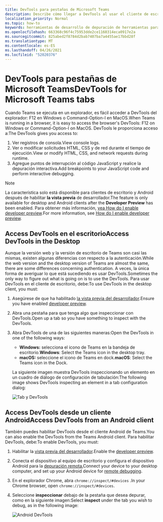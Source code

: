 ```yaml
---
title: DevTools para pestañas de Microsoft Teams
description: Describe cómo llegar a DevTools al usar el cliente de escritorio de Microsoft Teams
localization_priority: Normal
ms.topic: how-to
keywords: herramientas de desarrollo de depuración de herramientas para desarrolladores de cliente de escritorio chrome móvil
ms.openlocfilehash: 663368c96f4c75953dde2ce1160314eca0917e2a
ms.sourcegitcommit: 825abed2f8784d2bab7407ba7a4455ae17bbd28f
ms.translationtype: MT
ms.contentlocale: es-ES
ms.lasthandoff: 04/26/2021
ms.locfileid: "52020376"
---
```

# <a name="devtools-for-microsoft-teams-tabs"></a><span data-ttu-id="fc954-104">DevTools para pestañas de Microsoft Teams</span><span class="sxs-lookup"><span data-stu-id="fc954-104">DevTools for Microsoft Teams tabs</span></span>

<span data-ttu-id="fc954-105">Cuando Teams se ejecuta en un explorador, es fácil acceder a DevTools del explorador: F12 en Windows o Command-Option-I en MacOS.</span><span class="sxs-lookup"><span data-stu-id="fc954-105">When Teams is running in a browser, it is easy to access the browser's DevTools: F12 on Windows or Command-Option-I on MacOS.</span></span> <span data-ttu-id="fc954-106">DevTools le proporciona acceso a:</span><span class="sxs-lookup"><span data-stu-id="fc954-106">The DevTools gives you access to:</span></span>

1. <span data-ttu-id="fc954-107">Ver registros de consola.</span><span class="sxs-lookup"><span data-stu-id="fc954-107">View console logs.</span></span>
1. <span data-ttu-id="fc954-108">Ver o modificar solicitudes HTML, CSS y de red durante el tiempo de ejecución.</span><span class="sxs-lookup"><span data-stu-id="fc954-108">View or modify HTML, CSS, and network requests during runtime.</span></span>
1. <span data-ttu-id="fc954-109">Agregue puntos de interrupción al código JavaScript y realice la depuración interactiva.</span><span class="sxs-lookup"><span data-stu-id="fc954-109">Add breakpoints to your JavaScript code and perform interactive debugging.</span></span>

> [!NOTE]
> <span data-ttu-id="fc954-110">La característica solo está disponible para clientes de escritorio y Android después de habilitar **la vista previa** de desarrollador.</span><span class="sxs-lookup"><span data-stu-id="fc954-110">The feature is only available for desktop and Android clients after the **Developer Preview** has been enabled.</span></span> <span data-ttu-id="fc954-111">Para obtener más información, [vea How do I enable developer preview](~/resources/dev-preview/developer-preview-intro.md).</span><span class="sxs-lookup"><span data-stu-id="fc954-111">For more information, see [How do I enable developer preview](~/resources/dev-preview/developer-preview-intro.md).</span></span>

## <a name="access-devtools-in-the-desktop"></a><span data-ttu-id="fc954-112">Access DevTools en el escritorio</span><span class="sxs-lookup"><span data-stu-id="fc954-112">Access DevTools in the Desktop</span></span>

<span data-ttu-id="fc954-113">Aunque la versión web y la versión de escritorio de Teams son casi las mismas, existen algunas diferencias con respecto a la autenticación.</span><span class="sxs-lookup"><span data-stu-id="fc954-113">While the web version and the desktop version of Teams are almost the same, there are some differences concerning authentication.</span></span> <span data-ttu-id="fc954-114">A veces, la única forma de averiguar lo que está sucediendo es usar DevTools.</span><span class="sxs-lookup"><span data-stu-id="fc954-114">Sometimes the only way to figure out what is going on is to use the DevTools.</span></span> <span data-ttu-id="fc954-115">Para usar DevTools en el cliente de escritorio, debe:</span><span class="sxs-lookup"><span data-stu-id="fc954-115">To use DevTools in the desktop client, you must:</span></span>

1. <span data-ttu-id="fc954-116">Asegúrese de que ha habilitado [la vista previa del desarrollador](~/resources/dev-preview/developer-preview-intro.md).</span><span class="sxs-lookup"><span data-stu-id="fc954-116">Ensure you have enabled [developer preview](~/resources/dev-preview/developer-preview-intro.md).</span></span>
1. <span data-ttu-id="fc954-117">Abra una pestaña para que tenga algo que inspeccionar con DevTools.</span><span class="sxs-lookup"><span data-stu-id="fc954-117">Open up a tab so you have something to inspect with the DevTools.</span></span>
1. <span data-ttu-id="fc954-118">Abra DevTools de una de las siguientes maneras:</span><span class="sxs-lookup"><span data-stu-id="fc954-118">Open the DevTools in one of the following ways:</span></span>
    * <span data-ttu-id="fc954-119">**Windows:** selecciona el icono de Teams en la bandeja de escritorio.</span><span class="sxs-lookup"><span data-stu-id="fc954-119">**Windows**: Select the Teams icon in the desktop tray.</span></span>
    * <span data-ttu-id="fc954-120">**macOS:** seleccione el icono de Teams en dock.</span><span class="sxs-lookup"><span data-stu-id="fc954-120">**macOS**: Select the Teams icon in the Dock.</span></span>
 
   <span data-ttu-id="fc954-121">La siguiente imagen muestra DevTools inspeccionando un elemento en un cuadro de diálogo de configuración de tabulación:</span><span class="sxs-lookup"><span data-stu-id="fc954-121">The following image shows DevTools inspecting an element in a tab configuration dialog:</span></span>

   ![Tab y DevTools](~/assets/images/dev-preview/tab-and-devtools.png)

## <a name="access-devtools-from-an-android-client"></a><span data-ttu-id="fc954-123">Access DevTools desde un cliente Android</span><span class="sxs-lookup"><span data-stu-id="fc954-123">Access DevTools from an Android client</span></span>

<span data-ttu-id="fc954-124">También puedes habilitar DevTools desde el cliente Android de Teams.</span><span class="sxs-lookup"><span data-stu-id="fc954-124">You can also enable the DevTools from the Teams Android client.</span></span> <span data-ttu-id="fc954-125">Para habilitar DevTools, debe:</span><span class="sxs-lookup"><span data-stu-id="fc954-125">To enable DevTools, you must:</span></span>

1. <span data-ttu-id="fc954-126">Habilitar la [vista previa del desarrollador](~/resources/dev-preview/developer-preview-intro.md).</span><span class="sxs-lookup"><span data-stu-id="fc954-126">Enable the [developer preview](~/resources/dev-preview/developer-preview-intro.md).</span></span>
1. <span data-ttu-id="fc954-127">Conecta el dispositivo al equipo de escritorio y configura el dispositivo Android para la [depuración remota.](https://developers.google.com/web/tools/chrome-devtools/remote-debugging/)</span><span class="sxs-lookup"><span data-stu-id="fc954-127">Connect your device to your desktop computer, and set up your Android device for [remote debugging](https://developers.google.com/web/tools/chrome-devtools/remote-debugging/).</span></span>
1. <span data-ttu-id="fc954-128">En el explorador Chrome, abra `chrome://inspect/#devices` .</span><span class="sxs-lookup"><span data-stu-id="fc954-128">In your Chrome browser, open `chrome://inspect/#devices`.</span></span>
1. <span data-ttu-id="fc954-129">Seleccione **inspeccionar** debajo de la pestaña que desea depurar, como en la siguiente imagen:</span><span class="sxs-lookup"><span data-stu-id="fc954-129">Select **inspect** under the tab you wish to debug, as in the following image:</span></span>

   ![Android DevTools](~/assets/images/android-devtools.png)
